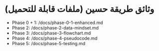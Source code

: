 # وثائق طريقة حسين (ملفات قابلة للتحميل)

- Phase 0 + 1: /docs/phase-0-1-enhanced.md
- Phase 2: /docs/phase-2-data-mindset.md
- Phase 3: /docs/phase-3-flowchart.md
- Phase 4: /docs/phase-4-pseudocode.md
- Phase 5: /docs/phase-5-testing.md
